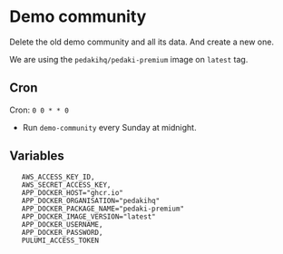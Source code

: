 # Demo community

Delete the old demo community and all its data.
And create a new one.

We are using the `pedakihq/pedaki-premium` image on `latest` tag.

## Cron

Cron: `0 0 * * 0`

- Run `demo-community` every Sunday at midnight.

## Variables

```env
   AWS_ACCESS_KEY_ID,
   AWS_SECRET_ACCESS_KEY,
   APP_DOCKER_HOST="ghcr.io"
   APP_DOCKER_ORGANISATION="pedakihq"
   APP_DOCKER_PACKAGE_NAME="pedaki-premium"
   APP_DOCKER_IMAGE_VERSION="latest"
   APP_DOCKER_USERNAME,
   APP_DOCKER_PASSWORD,
   PULUMI_ACCESS_TOKEN
```